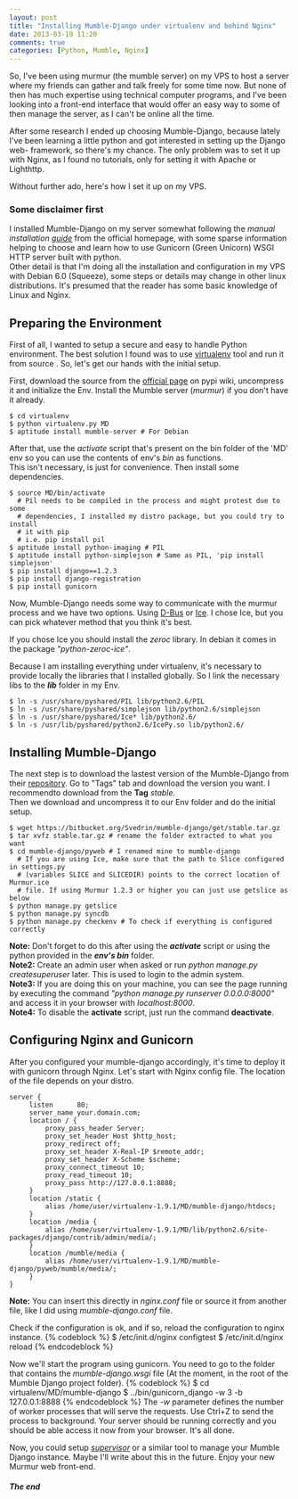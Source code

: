 ```yaml
---
layout: post
title: "Installing Mumble-Django under virtualenv and behind Nginx"
date: 2013-03-19 11:20
comments: true
categories: [Python, Mumble, Nginx]
---
```


So, I've been using murmur (the mumble server) on my VPS to host a server where 
my friends can gather and talk freely for some time now. But none of then has
much expertise using technical computer programs, and I've been looking into a
front-end interface that would offer an easy way to some of then manage the
server, as I can't be online all the time.

After some research I ended up choosing Mumble-Django, because lately I've been
learning a little python and got interested in setting up the Django web-
framework, so there's my chance. The only problem was to set it up with Nginx,
as I found no tutorials, only for setting it with Apache or Lighthttp.

Without further ado, here's how I set it up on my VPS.
<!-- More -->

### Some disclaimer first

I installed Mumble-Django on my server somewhat following the _manual
installation [guide][1]_ from the official homepage, with some sparse
information helping to choose and learn how to use Gunicorn (Green Unicorn) WSGI
HTTP server built with python.  
Other detail is that I'm doing all the installation and configuration in my VPS
with Debian 6.0 (Squeeze), some steps or details may change in other linux
distributions.
It's presumed that the reader has some basic knowledge of Linux and Nginx.

Preparing the Environment
-------------------------

First of all, I wanted to setup a secure and easy to handle Python environment.
The best solution I found was to use [virtualenv][2] tool and run it from source
. So, let's get our hands with the initial setup.

First, download the source from the [official page][2] on pypi wiki, uncompress
it and initialize the Env. Install the Mumble server (_murmur_) if you don't
have it already.
```
$ cd virtualenv
$ python virtualenv.py MD
$ aptitude install mumble-server # For Debian
```

After that, use the _activate_ script that's present on the bin folder of the
'MD' env so you can use the contents of env's _bin_ as functions.  
This isn't necessary, is just for convenience. Then install some dependencies.
```
$ source MD/bin/activate
  # Pil needs to be compiled in the process and might protest due to some 
  # dependencies, I installed my distro package, but you could try to install
  # it with pip
  # i.e. pip install pil
$ aptitude install python-imaging # PIL
$ aptitude install python-simplejson # Same as PIL, 'pip install simplejson'
$ pip install django==1.2.3
$ pip install django-registration
$ pip install gunicorn
```

Now, Mumble-Django needs some way to communicate with the murmur process and we 
have two options. Using [D-Bus][] or [Ice][]. I chose Ice, but you can pick
whatever method that you think it's best.

If you chose Ice you should install the _zeroc_ library. In debian it comes in
the package _"python-zeroc-ice"_.

Because I am installing everything under virtualenv, it's necessary to provide
locally the libraries that I installed globally. So I link the necessary libs to
the ___lib___ folder in my Env.
```
$ ln -s /usr/share/pyshared/PIL lib/python2.6/PIL
$ ln -s /usr/share/pyshared/simplejson lib/python2.6/simplejson
$ ln -s /usr/share/pyshared/Ice* lib/python2.6/
$ ln -s /usr/lib/pyshared/python2.6/IcePy.so lib/python2.6/
```

Installing Mumble-Django
------------------------

The next step is to download the lastest version of the Mumble-Django from their
[repository][3]. Go to "Tags" tab and download the version you want. I recommendto download from the __Tag__ _stable_.  
Then we download and uncompress it to our Env folder and do the initial setup.
```
$ wget https://bitbucket.org/Svedrin/mumble-django/get/stable.tar.gz
$ tar xvfz stable.tar.gz # rename the folder extracted to what you want
$ cd mumble-django/pyweb # I renamed mine to mumble-django
  # If you are using Ice, make sure that the path to Slice configured in settings.py
  # (variables SLICE and SLICEDIR) points to the correct location of Murmur.ice
  # file. If using Murmur 1.2.3 or higher you can just use getslice as below
$ python manage.py getslice
$ python manage.py syncdb
$ python manage.py checkenv # To check if everything is configured correctly
```
__Note:__ Don't forget to do this after using the ___activate___ script or using
the python provided in the ___env's bin___ folder.  
__Note2:__ Create an admin user when asked or run _python manage.py
createsuperuser_ later. This is used to login to the admin system.  
__Note3:__ If you are doing this on your machine, you can see the page running
by executing the command _"python manage.py runserver 0.0.0.0:8000"_ and access
it in your browser with _localhost:8000_.  
__Note4:__ To disable the __activate__ script, just run the command __deactivate__.

Configuring Nginx and Gunicorn
------------------------------
After you configured your mumble-django accordingly, it's time to deploy it with
gunicorn through Nginx. Let's start with Nginx config file. The location of the
file depends on your distro.
``` nginx mumble-django.conf
server {
     listen      80;
     server_name your.domain.com;
     location / {
         proxy_pass_header Server;
         proxy_set_header Host $http_host;
         proxy_redirect off;
         proxy_set_header X-Real-IP $remote_addr;
         proxy_set_header X-Scheme $scheme;
         proxy_connect_timeout 10;
         proxy_read_timeout 10;
         proxy_pass http://127.0.0.1:8888;
     }
     location /static {
         alias /home/user/virtualenv-1.9.1/MD/mumble-django/htdocs;
     }
     location /media {
         alias /home/user/virtualenv-1.9.1/MD/lib/python2.6/site-packages/django/contrib/admin/media/;
     }
     location /mumble/media {
         alias /home/user/virtualenv-1.9.1/MD/mumble-django/pyweb/mumble/media/;
     }
}
```
__Note:__ You can insert this directly in _nginx.conf_ file or source it from
another file, like I did using _mumble-django.conf_ file.

Check if the configuration is ok, and if so, reload the configuration to nginx
instance.
{% codeblock %}
$ /etc/init.d/nginx configtest
$ /etc/init.d/nginx reload
{% endcodeblock %}

Now we'll start the program using gunicorn. You need to go to the folder that
contains the _mumble-django.wsgi_ file (At the moment, in the root of the Mumble
Django project folder).
{% codeblock %}
$ cd virtualenv/MD/mumble-django
$ ../bin/gunicorn_django -w 3 -b 127.0.0.1:8888
{% endcodeblock %}
The _-w_ parameter defines the number of worker processes that will serve the
requests. Use Ctrl+Z to send the process to background.
Your server should be running correctly and you should be able access it now
from your browser. It's all done.

Now, you could setup [_supervisor_][4] or a similar tool to manage your Mumble
Django instance. Maybe I'll write about this in the future.
Enjoy your new Murmur web front-end.

#### _The end_

<!-- Link References -->
  [1]: http://docs.mumble-django.org/en/installation.html#manual-installation
  [2]: https://pypi.python.org/pypi/virtualenv
  [3]: https://bitbucket.org/Svedrin/mumble-django/downloads
  [4]: http://supervisord.org/
  [D-Bus]: http://docs.mumble-django.org/en/connecting_murmur_to_dbus.html#en-connecting-dbus "Connecting Murmur to DBus"
  [Ice]: http://docs.mumble-django.org/en/connecting_murmur_to_ice.html#en-connecting-ice "Making Murmur available via Ice"
